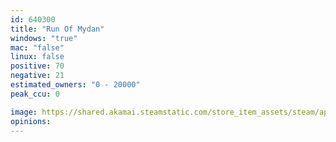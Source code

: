 ```yaml
---
id: 640300
title: "Run Of Mydan"
windows: "true"
mac: "false"
linux: false
positive: 70
negative: 21
estimated_owners: "0 - 20000"
peak_ccu: 0

image: https://shared.akamai.steamstatic.com/store_item_assets/steam/apps/640300/header.jpg?t=1723280538
opinions:
---
```

